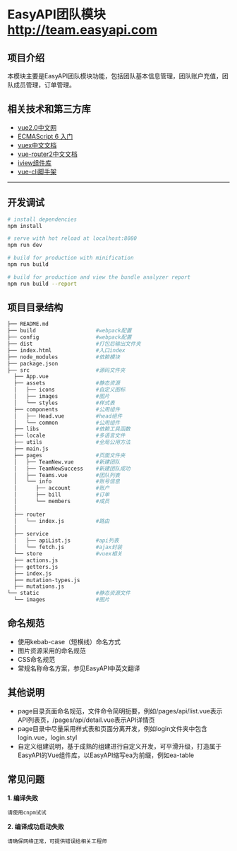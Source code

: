 # EasyAPI团队模块 http://team.easyapi.com

## 项目介绍

本模块主要是EasyAPI团队模块功能，包括团队基本信息管理，团队账户充值，团队成员管理，订单管理。

## 相关技术和第三方库

* [vue2.0中文网](https://vuefe.cn/v2/guide/)
* [ECMAScript 6 入门](http://es6.ruanyifeng.com/)
* [vuex中文文档](https://vuex.vuejs.org/zh-cn/)
* [vue-router2中文文档](https://router.vuejs.org/zh-cn/)
* [iview组件库](https://www.iviewui.com/)
* [vue-cli脚手架](https://github.com/vuejs/vue-cli)

---

## 开发调试

``` bash
# install dependencies
npm install

# serve with hot reload at localhost:8080
npm run dev

# build for production with minification
npm run build

# build for production and view the bundle analyzer report
npm run build --report
```

## 项目目录结构

``` bash
├── README.md
├── build                   #webpack配置
├── config                  #webpack配置
├── dist                    #打包后输出文件夹
├── index.html              #入口index
├── node_modules            #依赖模块
├── package.json
├── src                     #源码文件夹
  ├── App.vue              
  ├── assets                #静态资源
  │   ├── icons             #自定义图标
  │   ├── images            #图片
  │   └── styles            #样式表
  ├── components            #公用组件
  │   ├── Head.vue          #head组件
  │   └── common            #公用组件
  ├── libs                  #依赖工具函数
  ├── locale                #多语言文件
  ├── utils                 #全局公用方法  
  ├── main.js              
  ├── pages                 #页面文件夹
  │   ├── TeamNew.vue       #新建团队
  │   ├── TeamNewSuccess    #新建团队成功
  │   ├── Teams.vue         #团队列表
  │   └── info              #账号信息         
  │      ├── account        #账户
  │      ├── bill           #订单
  │      └── members        #成员
  │       
  ├── router             
  │   └── index.js          #路由
  │
  ├── service
  │   ├── apiList.js        #api列表
  │   └── fetch.js          #ajax封装
  └── store                 #vuex相关
  ├── actions.js
  ├── getters.js
  ├── index.js
  ├── mutation-types.js
  ├── mutations.js
└── static                  #静态资源文件
  └── images                #图片

```

## 命名规范

* 使用kebab-case（短横线）命名方式
* 图片资源采用的命名规范
* CSS命名规范
* 常规名称命名方案，参见EasyAPI中英文翻译

## 其他说明

* page目录页面命名规范，文件命令简明扼要，例如/pages/api/list.vue表示API列表页，/pages/api/detail.vue表示API详情页
* page目录中尽量采用样式表和页面分离开发，例如login文件夹中包含login.vue，login.styl
* 自定义组建说明，基于成熟的组建进行自定义开发，可平滑升级，打造属于EasyAPI的Vue组件库，以EasyAPI缩写ea为前缀，例如ea-table

## 常见问题


**1. 编译失败**

	请使用cnpm试试

**2. 编译成功启动失败**

	请确保网络正常，可提供错误给相关工程师
